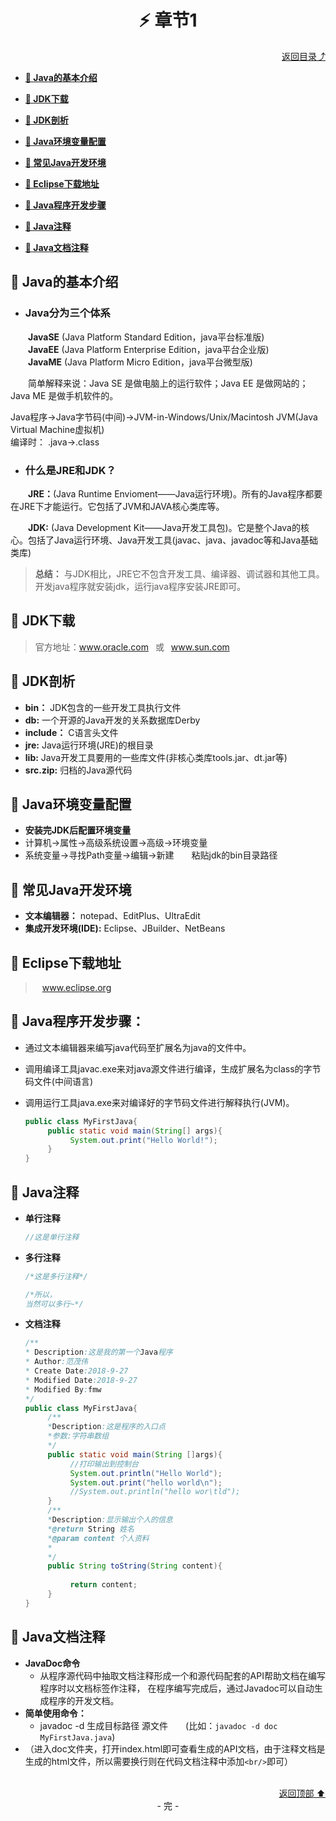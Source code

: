 <div align="center"><h1>⚡ 章节1</h1></div>

<div align="right">
    <a href="https://github.com/fmw666/Java/blob/master/Basic%20Grammar/">返回目录⤴</a>
</div>

+ **[💬 Java的基本介绍](#-java的基本介绍)**

+ **[💬 JDK下载](#-jdk下载)**

+ **[💬 JDK剖析](#-jdk剖析)**

+ **[💬 Java环境变量配置](#-java环境变量配置)**

+ **[💬 常见Java开发环境](#-常见java开发环境)**

+ **[💬 Eclipse下载地址](#-eclipse下载地址)**

+ **[💬 Java程序开发步骤](#-java程序开发步骤)**

+ **[💬 Java注释](#-java注释)**

+ **[💬 Java文档注释](#-java文档注释)**

## 💬 Java的基本介绍

+ ### Java分为三个体系  
 &emsp;&emsp;**JavaSE** (Java Platform Standard Edition，java平台标准版)<br>
 &emsp;&emsp;**JavaEE** (Java Platform Enterprise Edition，java平台企业版)<br>
 &emsp;&emsp;**JavaME** (Java Platform Micro Edition，java平台微型版)

&emsp;&emsp;简单解释来说：Java SE 是做电脑上的运行软件；Java EE 是做网站的；Java ME 是做手机软件的。

Java程序->Java字节码(中间)->JVM-in-Windows/Unix/Macintosh
JVM(Java Virtual Machine虚拟机)
</br>编译时： .java->.class

+ ### 什么是JRE和JDK？

&emsp;&emsp;**JRE：**(Java Runtime Envioment——Java运行环境)。所有的Java程序都要在JRE下才能运行。它包括了JVM和JAVA核心类库等。

&emsp;&emsp;**JDK:** (Java Development Kit——Java开发工具包)。它是整个Java的核心。包括了Java运行环境、Java开发工具(javac、java、javadoc等和Java基础类库)

> **总结：** 与JDK相比，JRE它不包含开发工具、编译器、调试器和其他工具。开发java程序就安装jdk，运行java程序安装JRE即可。

## 💬 JDK下载

> 官方地址：www.oracle.com  &ensp;或&ensp;  www.sun.com

## 💬 JDK剖析

+ **bin：** JDK包含的一些开发工具执行文件
+ **db:** 一个开源的Java开发的关系数据库Derby
+ **include：** C语言头文件
+ **jre:** Java运行环境(JRE)的根目录
+ **lib:** Java开发工具要用的一些库文件(非核心类库tools.jar、dt.jar等)
+ **src.zip:** 归档的Java源代码

## 💬 Java环境变量配置

+ **安装完JDK后配置环境变量** 
+ 计算机→属性→高级系统设置→高级→环境变量
+ 系统变量→寻找Path变量→编辑→新建&emsp;&emsp;粘贴jdk的bin目录路径

## 💬 常见Java开发环境

+ **文本编辑器：** notepad、EditPlus、UltraEdit
+ **集成开发环境(IDE):** Eclipse、JBuilder、NetBeans

## 💬 Eclipse下载地址

> &ensp; www.eclipse.org

## 💬 Java程序开发步骤：

+ 通过文本编辑器来编写java代码至扩展名为java的文件中。
+ 调用编译工具javac.exe来对java源文件进行编译，生成扩展名为class的字节码文件(中间语言)
+ 调用运行工具java.exe来对编译好的字节码文件进行解释执行(JVM)。

     ```java
     public class MyFirstJava{
          public static void main(String[] args){
               System.out.print("Hello World!");
          }
     }
     ``` 

## 💬 Java注释

+ **单行注释**
     ```java
     //这是单行注释
     ```
+ **多行注释** 
     ```java
     /*这是多行注释*/

     /*所以，
     当然可以多行~*/
     ```
+ **文档注释**

     ```Java
     /**
     * Description:这是我的第一个Java程序
     * Author:范茂伟
     * Create Date:2018-9-27
     * Modified Date:2018-9-27
     * Modified By:fmw
     */
     public class MyFirstJava{
          /**
          *Description:这是程序的入口点
          *参数:字符串数组
          */
          public static void main(String []args){
               //打印输出到控制台
               System.out.println("Hello World");
               System.out.print("hello world\n");
               //System.out.println("hello wor\tld");
          }
          /**
          *Description:显示输出个人的信息
          *@return String 姓名
          *@param content 个人资料
          *
          */
          public String toString(String content){
          
               return content;
          }
     }
     ```

## 💬 Java文档注释

+ **JavaDoc命令**  
     + 从程序源代码中抽取文档注释形成一个和源代码配套的API帮助文档在编写程序时以文档标签作注释，
在程序编写完成后，通过Javadoc可以自动生成程序的开发文档。    
+ **简单使用命令：**
     + javadoc -d 生成目标路径 源文件&ensp;&ensp;&ensp;&ensp;(比如：```javadoc -d doc MyFirstJava.java```)  
+ （进入doc文件夹，打开index.html即可查看生成的API文档，由于注释文档是生成的html文件，所以需要换行则在代码文档注释中添加```<br/>```即可）

<br>
<div align="right">
     <a href="#-章节1">返回顶部 ⬆</a>
<div>
<div align="center">
     - 完 -
</div>